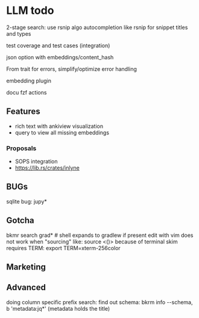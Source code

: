# LLM todo

2-stage search: use rsnip algo
autocompletion like rsnip for snippet titles and types

test coverage and test cases (integration)

json option with embeddings/content_hash

From trait for errors, simplify/optimize error handling

embedding plugin

docu fzf actions

## Features
- rich text with ankiview visualization
- query to view all missing embeddings

### Proposals
- SOPS integration
- https://lib.rs/crates/inlyne

## BUGs
sqlite bug: jupy*


## Gotcha
bkmr search grad*  # shell expands to gradlew if present
edit with vim does not work when "sourcing" like: source <()> because of terminal
skim requires TERM: export TERM=xterm-256color

## Marketing


## Advanced
doing column specific prefix search: find out schema: bkrm info --schema, b 'metadata:jq*' (metadata holds the title)
